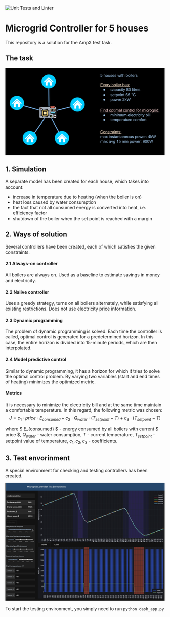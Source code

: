 ![Unit Tests and Linter](https://github.com/antontmoore/boilers_control/actions/workflows/python-app.yml/badge.svg)

# Microgrid Controller for 5 houses

This repository is a solution for the AmpX test task.

## The task
![task](/images/task.png)

## 1. Simulation
A separate model has been created for each house, which takes into account:
- increase in temperature due to heating (when the boiler is on)
- heat loss caused by water consumption
- the fact that not all consumed energy is converted into heat, i.e. efficiency factor
- shutdown of the boiler when the set point is reached with a margin

## 2. Ways of solution
Several controllers have been created, each of which satisfies the given constraints.

#### 2.1 Always-on controller
All boilers are always on. Used as a baseline to estimate savings in money and electricity.

#### 2.2 Naiive  controller

Uses a greedy strategy, turns on all boilers alternately, while satisfying all existing restrictions. Does not use electricity price information. 

#### 2.3 Dynamic programming
The problem of dynamic programming is solved. Each time the controller is called, optimal control is generated for a predetermined horizon. In this case, the entire horizon is divided into 15-minute periods, which are then interpolated.

#### 2.4 Model predictive control
Similar to dynamic programming, it has a horizon for which it tries to solve the optimal control problem. By varying two variables (start and end times of heating) minimizes the optimized metric.

#### Metrics

It is necessary to minimize the electricity bill and at the same time maintain a comfortable temperature. In this regard, the following metric was chosen:
$$ 
J = c_{1} \cdot price \cdot E_{consumed} + c_{2} \cdot Q_{water} \cdot (T_{setpoint} - T) + c_{3} \cdot (T_{setpoint} - T)
$$

where 
$ E_{consumed} $ - energy consumed by all boilers with current $ price $, $Q_{water}$ - water consumption, $T$ - current temperature, $T_{setpoint}$ - setpoint value of temperature, $c_{1}, c_{2}, c_{3}$ - coefficients.

## 3. Test envorinment
A special environment for checking and testing controllers has been created.

![test environment](/images/test%20environment.jpg)

To start the testing environment, you simply need to run `python dash_app.py`
